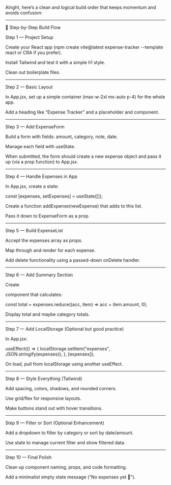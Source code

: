 Alright, here’s a clean and logical build order that keeps momentum and avoids confusion:

---

🧠 Step-by-Step Build Flow

Step 1 — Project Setup

Create your React app (npm create vite@latest expense-tracker --template react or CRA if you prefer).

Install Tailwind and test it with a simple h1 style.

Clean out boilerplate files.

---

Step 2 — Basic Layout

In App.jsx, set up a simple container (max-w-2xl mx-auto p-4) for the whole app.

Add a heading like “Expense Tracker” and a placeholder <ExpenseForm /> and <ExpenseList /> component.

---

Step 3 — Add ExpenseForm

Build a form with fields: amount, category, note, date.

Manage each field with useState.

When submitted, the form should create a new expense object and pass it up (via a prop function) to App.jsx.

---

Step 4 — Handle Expenses in App

In App.jsx, create a state:

const [expenses, setExpenses] = useState([]);

Create a function addExpense(newExpense) that adds to this list.

Pass it down to ExpenseForm as a prop.

---

Step 5 — Build ExpenseList

Accept the expenses array as props.

Map through and render <ExpenseItem /> for each expense.

Add delete functionality using a passed-down onDelete handler.

---

Step 6 — Add Summary Section

Create <Summary /> component that calculates:

const total = expenses.reduce((acc, item) => acc + item.amount, 0);

Display total and maybe category totals.

---

Step 7 — Add LocalStorage (Optional but good practice)

In App.jsx:

useEffect(() => {
localStorage.setItem("expenses", JSON.stringify(expenses));
}, [expenses]);

On load, pull from localStorage using another useEffect.

---

Step 8 — Style Everything (Tailwind)

Add spacing, colors, shadows, and rounded corners.

Use grid/flex for responsive layouts.

Make buttons stand out with hover transitions.

---

Step 9 — Filter or Sort (Optional Enhancement)

Add a dropdown to filter by category or sort by date/amount.

Use state to manage current filter and show filtered data.

---

Step 10 — Final Polish

Clean up component naming, props, and code formatting.

Add a minimalist empty state message (“No expenses yet 👀”).
